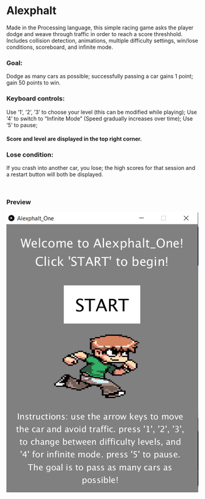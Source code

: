 # Alexphalt
Made in the Processing language, this simple racing game asks the player dodge and weave through traffic in order to reach a score threshhold. 
Includes collision detection, animations, multiple difficulty settings, win/lose conditions, scoreboard, and infinite mode.

### Goal: 
   Dodge as many cars as possible; successfully passing a car gains 1 point; gain 50 points to win.
### Keyboard controls: 
   Use ‘1’, ‘2’, ’3’ to choose your level (this can be modified while playing);
   Use ‘4’ to switch to “Infinite Mode” (Speed gradually increases over time);
   Use ‘5’ to pause;

#### Score and level are displayed in the top right corner.

### Lose condition:
If you crash into another car, you lose; the high scores for that session and a restart button will both be displayed.
<p>&nbsp;</p>
<h3>Preview</h3>

![start menu](/images/Alexphalt_start.png)
